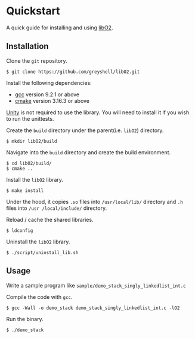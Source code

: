 # Quickstart

A quick guide for installing and using [libO2](https://github.com/greyshell/libO2).


## Installation

Clone the `git` repository.

    $ git clone https://github.com/greyshell/libO2.git

Install the following dependencies:

- [gcc](https://gcc.gnu.org/) version 9.2.1 or above
- [cmake](https://cmake.org/) version 3.16.3 or above

[Unity](http://www.throwtheswitch.org/unity) is not required to use the library. You will need
 to install it if you wish to run the unittests.

Create the `build` directory under the parent(i.e. `libO2`) directory.

    $ mkdir libO2/build

Navigate into the `build` directory and create the build environment.

    $ cd libO2/build/
    $ cmake ..

Install the `libO2` library. 

    $ make install

Under the hood, it copies `.so` files into `/usr/local/lib/` directory and `.h` files into `/usr
/local/include/` directory.

Reload / cache the shared libraries.

    $ ldconfig

Uninstall the `libO2` library. 

    $ ./script/uninstall_lib.sh 

## Usage

Write a sample program like `sample/demo_stack_singly_linkedlist_int.c`

Compile the code with `gcc`.

    $ gcc -Wall -o demo_stack demo_stack_singly_linkedlist_int.c -lO2

Run the binary.

    $ ./demo_stack
